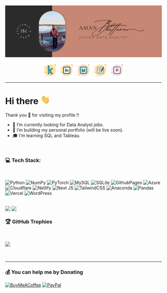 [![Header](img/COVER.png)](https://twistblogg.com)

<p align="center">
<a href="https://www.kaggle.com/amanbhattarai695" target="_blank"><img align="center" src="img/kaggle.svg" alt="kaggle" height="50" width="50" /></a>
<a href="https://linkedin.com/in/amanbhattarai" target="_blank"><img align="center" src="img/linkedin.svg" alt="linkedin" height="50" width="50" /></a>
<a href="https://medium.com/@amanbhattarai" target="_blank"><img align="center" src="img/medium.svg" alt="medium" height="50" width="50" /></a>
<a href="https://www.twistblogg.com" target="_blank"><img align="center" src="img/blog.svg" alt="blog" height="50" width="50" /></a>
<a href="https://pinterest.com/twistblogg" target="_blank"><img align="center" src="img/pinterest.svg" alt="pinterest" height="50" width="50" /></a>
</p>
<hr/>

# Hi there <img src="img/hello.gif" height="30px">

Thank you 🙏 for visiting my profile !! 

- 🔭 I’m currently looking for Data Analyst jobs.
- 👷 I’m building my personal portfolio (will be live soon).
- 🎓 I’m learning SQL and Tableau.

<br/>

### 💻 Tech Stack:   
<br/>  

![Python](https://img.shields.io/badge/python-3670A0?style=for-the-badge&logo=python&logoColor=ffdd54) ![NumPy](https://img.shields.io/badge/numpy-%23013243.svg?style=for-the-badge&logo=numpy&logoColor=white) ![PyTorch](https://img.shields.io/badge/PyTorch-%23EE4C2C.svg?style=for-the-badge&logo=PyTorch&logoColor=white) ![MySQL](https://img.shields.io/badge/mysql-4479A1.svg?style=for-the-badge&logo=mysql&logoColor=white) ![SQLite](https://img.shields.io/badge/sqlite-%2307405e.svg?style=for-the-badge&logo=sqlite&logoColor=white) ![GithubPages](https://img.shields.io/badge/github%20pages-121013?style=for-the-badge&logo=github&logoColor=white) ![Azure](https://img.shields.io/badge/azure-%230072C6.svg?style=for-the-badge&logo=microsoftazure&logoColor=white) ![Cloudflare](https://img.shields.io/badge/Cloudflare-F38020?style=for-the-badge&logo=Cloudflare&logoColor=white) ![Netlify](https://img.shields.io/badge/netlify-%23000000.svg?style=for-the-badge&logo=netlify&logoColor=#00C7B7) ![Next JS](https://img.shields.io/badge/Next-black?style=for-the-badge&logo=next.js&logoColor=white) ![TailwindCSS](https://img.shields.io/badge/tailwindcss-%2338B2AC.svg?style=for-the-badge&logo=tailwind-css&logoColor=white) ![Anaconda](https://img.shields.io/badge/Anaconda-%2344A833.svg?style=for-the-badge&logo=anaconda&logoColor=white) ![Pandas](https://img.shields.io/badge/pandas-%23150458.svg?style=for-the-badge&logo=pandas&logoColor=white) ![Vercel](https://img.shields.io/badge/vercel-%23000000.svg?style=for-the-badge&logo=vercel&logoColor=white) ![WordPress](https://img.shields.io/badge/WordPress-%23117AC9.svg?style=for-the-badge&logo=WordPress&logoColor=white)

<br/>
<span>
  <img height=200 align="center" src="https://github-readme-stats.vercel.app/api?username=invictusaman&theme=default&hide_border=false&include_all_commits=true&count_private=true" />
</span>
<span>
  <img height=200 align="center" src="https://github-readme-stats.vercel.app/api/top-langs?username=invictusaman&theme=default&hide_border=false&layout=compact&langs_count=8&card_width=320" />
</span>

<br/>
   
### 🏆 GitHub Trophies
<br/>  

![](https://github-profile-trophy.vercel.app/?username=invictusaman&theme=default&no-frame=true&no-bg=false&margin-w=15)

<br/>
   

---

### 💰 You can help me by Donating
[![BuyMeACoffee](https://img.shields.io/badge/Buy%20Me%20a%20Coffee-ffdd00?style=for-the-badge&logo=buy-me-a-coffee&logoColor=black)](https://buymeacoffee.com/twistblogg) [![PayPal](https://img.shields.io/badge/PayPal-00457C?style=for-the-badge&logo=paypal&logoColor=white)](https://paypal.me/twistblogg) 

  
<!-- Custom components by https://gprm.itsvg.in  -->
<!-- Github Trophies by https://github.com/ryo-ma/github-profile-trophy  -->
<!-- Github Readme Stats by https://github.com/anuraghazra/github-readme-stats  -->
